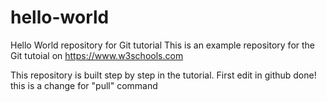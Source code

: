 # hello-world
Hello World repository for Git tutorial
This is an example repository for the Git tutoial on https://www.w3schools.com

This repository is built step by step in the tutorial.
First edit in github done!
this is a change for "pull" command
